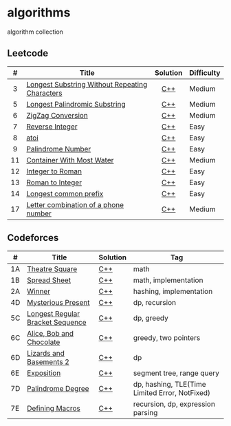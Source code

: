 # algorithms
algorithm collection

## Leetcode
| #  | Title | Solution | Difficulty |
|:--:| ----- | :------: | ---------- |
| 3  | [Longest Substring Without Repeating Characters](https://leetcode.com/problems/longest-substring-without-repeating-characters/#/description) | [C++](./leetcode/3.cpp) | Medium | 
| 5  | [Longest Palindromic Substring](https://leetcode.com/problems/longest-palindromic-substring/#/description) | [C++](/leetcode/5.cpp) | Medium|
| 6  | [ZigZag Conversion](https://leetcode.com/problems/zigzag-conversion/#/description) | [C++](./leetcode/6.cpp) | Medium |
| 7  | [Reverse Integer](https://leetcode.com/problems/reverse-integer/#/description) | [C++](./leetcode/7.cpp) | Easy |
| 8  | [atoi](https://oj.leetcode.com/problems/string-to-integer-atoi/) | [C++](./leetcode/8.cpp) | Easy |
| 9  | [Palindrome Number](https://leetcode.com/problems/palindrome-number/#/description) | [C++](./leetcode/9.cpp) | Easy |
| 11 | [Container With Most Water](https://leetcode.com/problems/container-with-most-water/#/description) | [C++](./leetcode/11.cpp) | Medium |
| 12 | [Integer to Roman](https://leetcode.com/problems/integer-to-roman/#/description) | [C++](./leetcode/12.cpp) | Easy |
| 13 | [Roman to Integer](https://leetcode.com/problems/roman-to-integer/#/description) | [C++](./leetcode/13.cpp) | Easy |
| 14 | [Longest common prefix](https://leetcode.com/problems/longest-common-prefix/#/description) | [C++](./leetcode/14.cpp) | Easy |
| 17 | [Letter combination of a phone number](https://leetcode.com/problems/letter-combinations-of-a-phone-number/#/description) | [C++](./leetcode/17.cpp) | Medium |

## Codeforces
| #  | Title | Solution | Tag |
|----| ----- | -------- | --- |
| 1A | [Theatre Square](http://codeforces.com/problemset/problem/1/A) | [C++](./cf/1A.cpp) | math |
| 1B | [Spread Sheet](http://codeforces.com/problemset/problem/1/B) | [C++](./cf/1B.cpp) | math, implementation |
| 2A | [Winner](http://codeforces.com/problemset/problem/2/A) | [C++](./cf/2A.cpp) | hashing, implementation |
| 4D | [Mysterious Present](http://codeforces.com/problemset/problem/4/D) | [C++](./cf/4D.cpp) | dp, recursion |
| 5C | [Longest Regular Bracket Sequence](http://codeforces.com/problemset/problem/5/C) | [C++](./cf/5C.cpp) | dp, greedy |
| 6C | [Alice, Bob and Chocolate](http://codeforces.com/problemset/problem/6/C) | [C++](./cf/6C.cpp) | greedy, two pointers |
| 6D | [Lizards and Basements 2](http://codeforces.com/problemset/problem/6/D) | [C++](./cf/6D.cpp) | dp |
| 6E | [Exposition](http://codeforces.com/problemset/problem/6/E) | [C++](./cf/6E.cpp) | segment tree, range query |
| 7D | [Palindrome Degree](http://codeforces.com/problemset/problem/7/D) | [C++](./cf/7D.cpp) | dp, hashing, TLE(Time Limited Error, NotFixed) |
| 7E | [Defining Macros](http://codeforces.com/problemset/problem/7/E) | [C++](./cf/7E.cpp) | recursion, dp, expression parsing |
